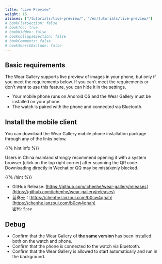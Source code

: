 ```yaml
---
title: "Live Preview"
weight: 15
aliases: ["/tutorials/live-preview/", "/en/tutorials/live-preview/"]
# bookFlatSection: false
# bookToc: true
# bookHidden: false
# bookCollapseSection: false
# bookComments: false
# bookSearchExclude: false
---
```


## Basic requirements

The Wear Gallery supports live preview of images in your phone, but only if you meet the requirements below. If you can't meet the requirements or don't want to use this feature, you can hide it in the settings.

- Your mobile phone runs on Android OS and the Wear Gallery must be installed on your phone.
- The watch is paired with the phone and connected via Bluetooth.

## Install the mobile client

You can download the Wear Gallery mobile phone installation package through any of the links below.

{{% hint info %}}

Users in China mainland strongly recommend opening it with a system browser (click on the top right corner) after scanning the QR code. Downloading directly in Wechat or QQ may be mistakenly blocked.

{{% /hint %}}

- GitHub Release: [https://github.com/ichenhe/wear-gallery/releases](https://github.com/ichenhe/wear-gallery/releases)
- 蓝奏云：[https://chenhe.lanzoui.com/b0cw4qhah](https://chenhe.lanzoui.com/b0cw4qhah)  
  密码: `5psy`

## Debug

- Confirm that the Wear Gallery of **the same version** has been installed both on the watch and phone.
- Confirm that the phone is connected to the watch via Bluetooth.
- Confirm that the Wear Gallery is allowed to start automatically and run in the background.
